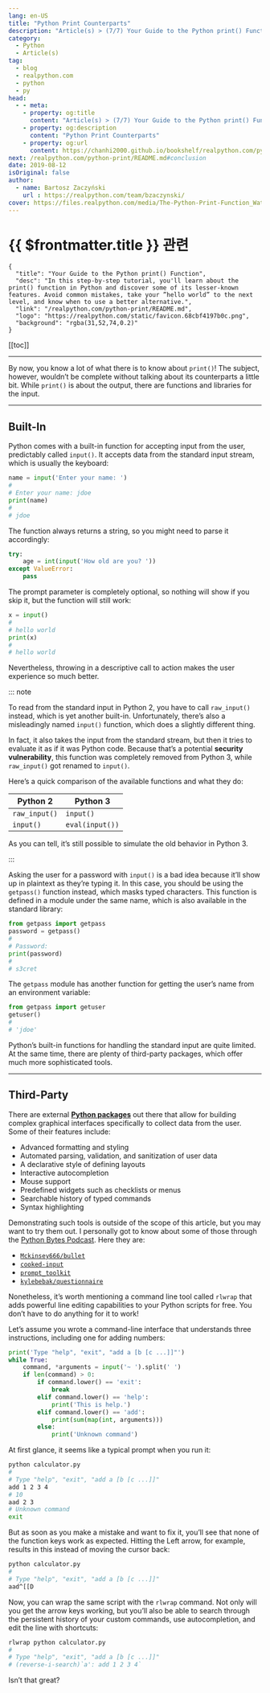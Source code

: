 ```yaml
---
lang: en-US
title: "Python Print Counterparts"
description: "Article(s) > (7/7) Your Guide to the Python print() Function"
category:
  - Python
  - Article(s)
tag:
  - blog
  - realpython.com
  - python
  - py
head:
  - - meta:
    - property: og:title
      content: "Article(s) > (7/7) Your Guide to the Python print() Function"
    - property: og:description
      content: "Python Print Counterparts"
    - property: og:url
      content: https://chanhi2000.github.io/bookshelf/realpython.com/python-list/python-print-counterparts.html
next: /realpython.com/python-print/README.md#conclusion
date: 2019-08-12
isOriginal: false
author:
  - name: Bartosz Zaczyński
    url : https://realpython.com/team/bzaczynski/
cover: https://files.realpython.com/media/The-Python-Print-Function_Watermarked.26066d64ad82.jpg
---
```


# {{ $frontmatter.title }} 관련

```component VPCard
{
  "title": "Your Guide to the Python print() Function",
  "desc": "In this step-by-step tutorial, you'll learn about the print() function in Python and discover some of its lesser-known features. Avoid common mistakes, take your ”hello world” to the next level, and know when to use a better alternative.",
  "link": "/realpython.com/python-print/README.md",
  "logo": "https://realpython.com/static/favicon.68cbf4197b0c.png",
  "background": "rgba(31,52,74,0.2)"
}
```

[[toc]]

---

<SiteInfo
  name="Your Guide to the Python print() Function"
  desc="In this tutorial, you'll dive deep into Python's lists. You'll learn how to create them, update their content, populate and grow them, and more. Along the way, you'll code practical examples that will help you strengthen your skills with this fundamental data type in Python."
  url="https://realpython.com/python-print#python-print-counterparts"
  logo="https://realpython.com/static/favicon.68cbf4197b0c.png"
  preview="https://files.realpython.com/media/The-Python-Print-Function_Watermarked.26066d64ad82.jpg"/>

By now, you know a lot of what there is to know about `print()`! The subject, however, wouldn’t be complete without talking about its counterparts a little bit. While `print()` is about the output, there are functions and libraries for the input.

---

## Built-In

Python comes with a built-in function for accepting input from the user, predictably called `input()`. It accepts data from the standard input stream, which is usually the keyboard:

```py
name = input('Enter your name: ')
#
# Enter your name: jdoe
print(name)
#
# jdoe
```

The function always returns a string, so you might need to parse it accordingly:

```py
try:
    age = int(input('How old are you? '))
except ValueError:
    pass
```

The prompt parameter is completely optional, so nothing will show if you skip it, but the function will still work:

```py
x = input()
#
# hello world
print(x)
#
# hello world
```

Nevertheless, throwing in a descriptive call to action makes the user experience so much better.

::: note

To read from the standard input in Python 2, you have to call `raw_input()` instead, which is yet another built-in. Unfortunately, there’s also a misleadingly named `input()` function, which does a slightly different thing.

In fact, it also takes the input from the standard stream, but then it tries to evaluate it as if it was Python code. Because that’s a potential **security vulnerability**, this function was completely removed from Python 3, while `raw_input()` got renamed to `input()`.

Here’s a quick comparison of the available functions and what they do:

| Python 2 | Python 3 |
| --- | --- |
| `raw_input()` | `input()` |
| `input()` | `eval(input())` |

As you can tell, it’s still possible to simulate the old behavior in Python 3. 

:::

Asking the user for a password with `input()` is a bad idea because it’ll show up in plaintext as they’re typing it. In this case, you should be using the `getpass()` function instead, which masks typed characters. This function is defined in a module under the same name, which is also available in the standard library:

```py
from getpass import getpass
password = getpass()
#
# Password: 
print(password)
#
# s3cret
```

The `getpass` module has another function for getting the user’s name from an environment variable:

```py
from getpass import getuser
getuser()
#
# 'jdoe'
```

Python’s built-in functions for handling the standard input are quite limited. At the same time, there are plenty of third-party packages, which offer much more sophisticated tools.

---

## Third-Party

There are external [**Python packages**](/realpython.com/python-modules-packages.md) out there that allow for building complex graphical interfaces specifically to collect data from the user. Some of their features include:

- Advanced formatting and styling
- Automated parsing, validation, and sanitization of user data
- A declarative style of defining layouts
- Interactive autocompletion
- Mouse support
- Predefined widgets such as checklists or menus
- Searchable history of typed commands
- Syntax highlighting

Demonstrating such tools is outside of the scope of this article, but you may want to try them out. I personally got to know about some of those through the [<FontIcon icon="fas fa-globe"/>Python Bytes Podcast](https://pythonbytes.fm/). Here they are:

- [<FontIcon icon="iconfont icon-github"/>`Mckinsey666/bullet`](https://github.com/Mckinsey666/bullet)
- [<FontIcon icon="iconfont icon-pypi"/>`cooked-input`](https://pypi.org/project/cooked-input/)
- [<FontIcon icon="iconfont icon-pypi"/>`prompt_toolkit`](https://pypi.org/project/prompt_toolkit/)
- [<FontIcon icon="iconfont icon-github"/>`kylebebak/questionnaire`](https://github.com/kylebebak/questionnaire)

Nonetheless, it’s worth mentioning a command line tool called `rlwrap` that adds powerful line editing capabilities to your Python scripts for free. You don’t have to do anything for it to work!

Let’s assume you wrote a command-line interface that understands three instructions, including one for adding numbers:

```py :collapsed-lines
print('Type "help", "exit", "add a [b [c ...]]"')
while True:
    command, *arguments = input('~ ').split(' ')
    if len(command) > 0:
        if command.lower() == 'exit':
            break
        elif command.lower() == 'help':
            print('This is help.')
        elif command.lower() == 'add':
            print(sum(map(int, arguments)))
        else:
            print('Unknown command')
```

At first glance, it seems like a typical prompt when you run it:

```sh
python calculator.py
# 
# Type "help", "exit", "add a [b [c ...]]"
add 1 2 3 4
# 10
aad 2 3
# Unknown command
exit
```

But as soon as you make a mistake and want to fix it, you’ll see that none of the function keys work as expected. Hitting the Left arrow, for example, results in this instead of moving the cursor back:

```sh
python calculator.py
# 
# Type "help", "exit", "add a [b [c ...]]"
aad^[[D
```

Now, you can wrap the same script with the `rlwrap` command. Not only will you get the arrow keys working, but you’ll also be able to search through the persistent history of your custom commands, use autocompletion, and edit the line with shortcuts:

```sh
rlwrap python calculator.py
# 
# Type "help", "exit", "add a [b [c ...]]"
# (reverse-i-search)`a': add 1 2 3 4`
```

Isn’t that great?
